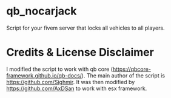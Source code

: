 # qb_nocarjack
Script for your fivem server that locks all vehicles to all players.

# Credits & License Disclaimer
I modified the script to work with qb core (https://qbcore-framework.github.io/qb-docs/). The main author of the script is https://github.com/Sighmir. 
It was then modified by https://github.com/AxDSan to work with esx framework.

